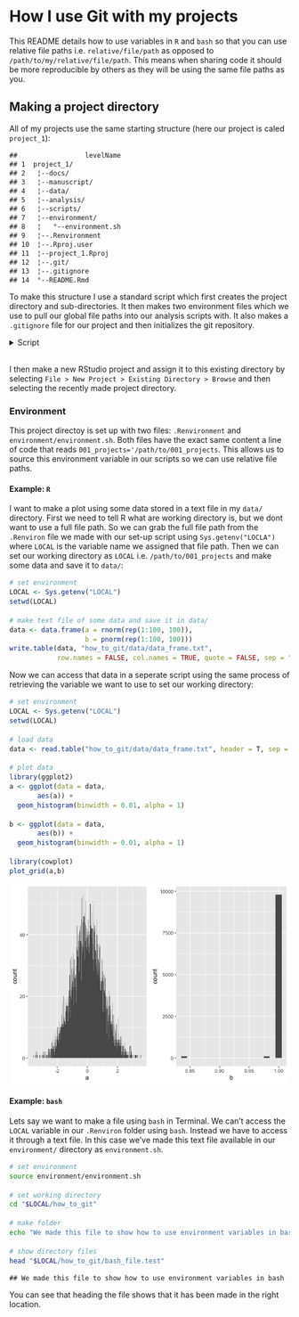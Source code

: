 
# How I use Git with my projects

This README details how to use variables in `R` and `bash` so that you
can use relative file paths i.e. `relative/file/path` as opposed to
`/path/to/my/relative/file/path`. This means when sharing code it should
be more reproducible by others as they will be using the same file paths
as you.

## Making a project directory

All of my projects use the same starting structure (here our project is
caled `project_1`):

    ##                 levelName
    ## 1  project_1/            
    ## 2   ¦--docs/             
    ## 3   ¦--manuscript/       
    ## 4   ¦--data/             
    ## 5   ¦--analysis/         
    ## 6   ¦--scripts/          
    ## 7   ¦--environment/      
    ## 8   ¦   °--environment.sh
    ## 9   ¦--.Renvironment     
    ## 10  ¦--.Rproj.user       
    ## 11  ¦--project_1.Rproj   
    ## 12  ¦--.git/             
    ## 13  ¦--.gitignore        
    ## 14  °--README.Rmd

To make this structure I use a standard script which first creates the
project directory and sub-directories. It then makes two environment
files which we use to pull our global file paths into our analysis
scripts with. It also makes a `.gitignore` file for our project and then
initializes the git repository.

<details>

<summary>Script</summary>

<p>

``` r
cd "path/to//001_projects"

projectname=$"project_1"


echo "Making new project called $projectname in:"
pwd

#script to set up new project on laptop and new git repo that is linked to github
mkdir $projectname
cd $projectname

mkdir docs
mkdir manuscript
mkdir data
mkdir analysis
mkdir scripts
mkdir environment

# make environment for sourcing file paths in bash and R
cd ../
echo "LOCLA='$PWD'" > $projectname/environment/environment.sh
echo "LOCAL='$PWD'" > $projectname/.Renvironment
cd $projectname

(
## general list of file extensions that could contain data

# common data file formats
echo *.csv
echo *.tsv
echo *.dta
echo *.txt
echo *.dat
echo *.[rR]data
echo *.[rR]data
# R file formats
echo .Rproj.user
echo .Rhistory
echo .RData
echo .Ruserdata
echo *.Rproj
echo *.Rmd

# genetic data file formats
echo *.bgen
echo *.gen

# files generated from BlueCrystal jobs
echo out*
echo error*
echo j*.sh.e*
echo j*.sh.o*
echo *.sh.e*
echo *.sh.o*

# UK Biobank data file formats
echo *.enc_ukb
echo *.enc
echo *.cwa

# common directories
echo manuscript
echo data
echo analysis
echo environment
echo run_scripts
echo output

# config file
echo config_$projectname

) > .gitignore


# STOP - before you do this bit make sure you have set up a repo of the same project name on GitHub
touch README.Rmd
touch config_$projectname
git init
git commit -m "first commit"
git remote add origin https://github.com/mattlee821/$projectname.git
git push -u origin master

echo "Finished"
```

</p>

</details>

<br> I then make a new RStudio project and assign it to this existing
directory by selecting `File > New Project > Existing Directory >
Browse` and then selecting the recently made project directory.

### Environment

This project directoy is set up with two files: `.Renvironment` and
`environment/environment.sh`. Both files have the exact same content a
line of code that reads `001_projects='/path/to/001_projects`. This
allows us to source this environment variable in our scripts so we can
use relative file paths.

#### Example: `R`

I want to make a plot using some data stored in a text file in my
`data/` directory. First we need to tell R what are working directory
is, but we dont want to use a full file path. So we can grab the full
file path from the `.Renviron` file we made with our set-up script using
`Sys.getenv("LOCLA")` where `LOCAL` is the variable name we assigned
that file path. Then we can set our working directory as `LOCAL`
i.e. `/path/to/001_projects` and make some data and save it to `data/`:

``` r
# set environment
LOCAL <- Sys.getenv("LOCAL")
setwd(LOCAL)

# make text file of some data and save it in data/
data <- data.frame(a = rnorm(rep(1:100, 100)),
                   b = pnorm(rep(1:100, 100)))
write.table(data, "how_to_git/data/data_frame.txt", 
            row.names = FALSE, col.names = TRUE, quote = FALSE, sep = "\t")
```

Now we can access that data in a seperate script using the same process
of retrieving the variable we want to use to set our working directory:

``` r
# set environment
LOCAL <- Sys.getenv("LOCAL")
setwd(LOCAL)

# load data
data <- read.table("how_to_git/data/data_frame.txt", header = T, sep = "\t")

# plot data
library(ggplot2)
a <- ggplot(data = data,
       aes(a)) + 
  geom_histogram(binwidth = 0.01, alpha = 1)

b <- ggplot(data = data,
       aes(b)) + 
  geom_histogram(binwidth = 0.01, alpha = 1)

library(cowplot)
plot_grid(a,b)
```

![](README_files/figure-gfm/unnamed-chunk-4-1.png)<!-- -->

#### Example: `bash`

Lets say we want to make a file using `bash` in Terminal. We can’t
access the `LOCAL` variable in our `.Renviron` folder using `bash`.
Instead we have to access it through a text file. In this case we’ve
made this text file available in our `environment/` directory as
`environment.sh`.

``` bash
# set environment
source environment/environment.sh

# set working directory
cd "$LOCAL/how_to_git"

# make folder
echo "We made this file to show how to use environment variables in bash" > "$LOCAL/how_to_git/bash_file.test"

# show directory files
head "$LOCAL/how_to_git/bash_file.test"
```

    ## We made this file to show how to use environment variables in bash

You can see that heading the file shows that it has been made in the
right location.
